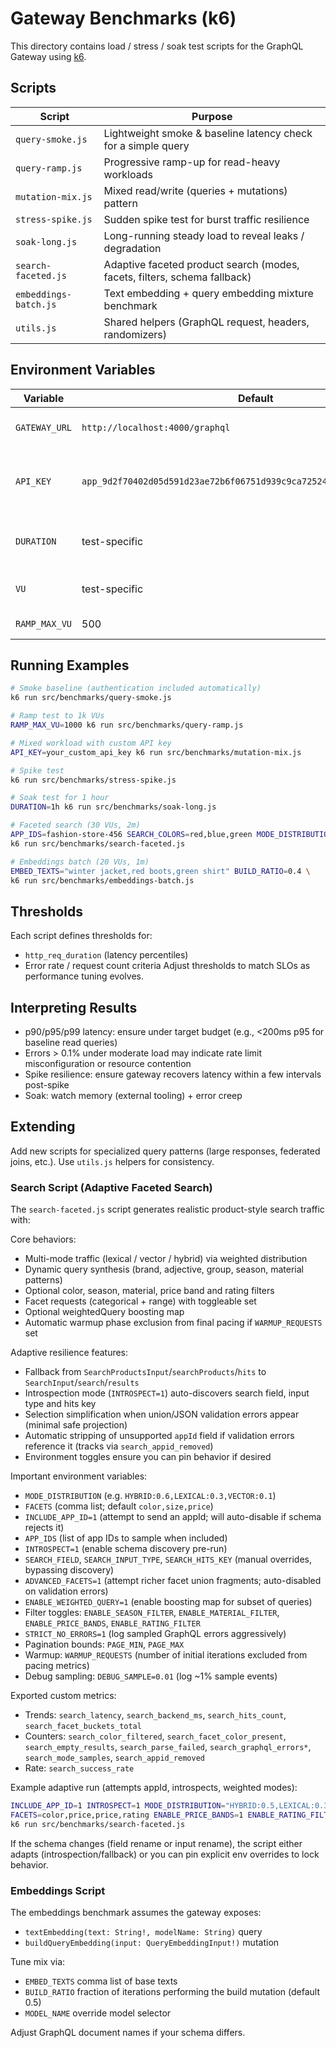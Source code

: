 # Gateway Benchmarks (k6)

This directory contains load / stress / soak test scripts for the GraphQL Gateway using [k6](https://k6.io).

## Scripts

| Script                | Purpose                                                                   |
| --------------------- | ------------------------------------------------------------------------- |
| `query-smoke.js`      | Lightweight smoke & baseline latency check for a simple query             |
| `query-ramp.js`       | Progressive ramp-up for read-heavy workloads                              |
| `mutation-mix.js`     | Mixed read/write (queries + mutations) pattern                            |
| `stress-spike.js`     | Sudden spike test for burst traffic resilience                            |
| `soak-long.js`        | Long-running steady load to reveal leaks / degradation                    |
| `search-faceted.js`   | Adaptive faceted product search (modes, facets, filters, schema fallback) |
| `embeddings-batch.js` | Text embedding + query embedding mixture benchmark                        |
| `utils.js`            | Shared helpers (GraphQL request, headers, randomizers)                    |

## Environment Variables

| Variable      | Default                                                                | Description                                           |
| ------------- | ---------------------------------------------------------------------- | ----------------------------------------------------- |
| `GATEWAY_URL` | `http://localhost:4000/graphql`                                        | GraphQL endpoint under test                           |
| `API_KEY`     | `app_9d2f70402d05d591d23ae72b6f06751d939c9ca72524e7e4cbd24b80a9ea876f` | API key header value for authentication (`X-API-Key`) |
| `DURATION`    | test-specific                                                          | Override with e.g. `30s` or `10m` for some scripts    |
| `VU`          | test-specific                                                          | Override default VUs for a script                     |
| `RAMP_MAX_VU` | 500                                                                    | Max VUs for ramp script                               |

## Running Examples

```bash
# Smoke baseline (authentication included automatically)
k6 run src/benchmarks/query-smoke.js

# Ramp test to 1k VUs
RAMP_MAX_VU=1000 k6 run src/benchmarks/query-ramp.js

# Mixed workload with custom API key
API_KEY=your_custom_api_key k6 run src/benchmarks/mutation-mix.js

# Spike test
k6 run src/benchmarks/stress-spike.js

# Soak test for 1 hour
DURATION=1h k6 run src/benchmarks/soak-long.js

# Faceted search (30 VUs, 2m)
APP_IDS=fashion-store-456 SEARCH_COLORS=red,blue,green MODE_DISTRIBUTION="HYBRID:0.6,LEXICAL:0.3,VECTOR:0.1" \
k6 run src/benchmarks/search-faceted.js

# Embeddings batch (20 VUs, 1m)
EMBED_TEXTS="winter jacket,red boots,green shirt" BUILD_RATIO=0.4 \
k6 run src/benchmarks/embeddings-batch.js
```

## Thresholds

Each script defines thresholds for:

- `http_req_duration` (latency percentiles)
- Error rate / request count criteria
  Adjust thresholds to match SLOs as performance tuning evolves.

## Interpreting Results

- p90/p95/p99 latency: ensure under target budget (e.g., <200ms p95 for baseline read queries)
- Errors > 0.1% under moderate load may indicate rate limit misconfiguration or resource contention
- Spike resilience: ensure gateway recovers latency within a few intervals post-spike
- Soak: watch memory (external tooling) + error creep

## Extending

Add new scripts for specialized query patterns (large responses, federated joins, etc.). Use `utils.js` helpers for consistency.

### Search Script (Adaptive Faceted Search)

The `search-faceted.js` script generates realistic product-style search traffic with:

Core behaviors:

- Multi-mode traffic (lexical / vector / hybrid) via weighted distribution
- Dynamic query synthesis (brand, adjective, group, season, material patterns)
- Optional color, season, material, price band and rating filters
- Facet requests (categorical + range) with toggleable set
- Optional weightedQuery boosting map
- Automatic warmup phase exclusion from final pacing if `WARMUP_REQUESTS` set

Adaptive resilience features:

- Fallback from `SearchProductsInput`/`searchProducts`/`hits` to `SearchInput`/`search`/`results`
- Introspection mode (`INTROSPECT=1`) auto-discovers search field, input type and hits key
- Selection simplification when union/JSON validation errors appear (minimal safe projection)
- Automatic stripping of unsupported `appId` field if validation errors reference it (tracks via `search_appid_removed`)
- Environment toggles ensure you can pin behavior if desired

Important environment variables:

- `MODE_DISTRIBUTION` (e.g. `HYBRID:0.6,LEXICAL:0.3,VECTOR:0.1`)
- `FACETS` (comma list; default `color,size,price`)
- `INCLUDE_APP_ID=1` (attempt to send an appId; will auto-disable if schema rejects it)
- `APP_IDS` (list of app IDs to sample when included)
- `INTROSPECT=1` (enable schema discovery pre-run)
- `SEARCH_FIELD`, `SEARCH_INPUT_TYPE`, `SEARCH_HITS_KEY` (manual overrides, bypassing discovery)
- `ADVANCED_FACETS=1` (attempt richer facet union fragments; auto-disabled on validation errors)
- `ENABLE_WEIGHTED_QUERY=1` (enable boosting map for subset of queries)
- Filter toggles: `ENABLE_SEASON_FILTER`, `ENABLE_MATERIAL_FILTER`, `ENABLE_PRICE_BANDS`, `ENABLE_RATING_FILTER`
- `STRICT_NO_ERRORS=1` (log sampled GraphQL errors aggressively)
- Pagination bounds: `PAGE_MIN`, `PAGE_MAX`
- Warmup: `WARMUP_REQUESTS` (number of initial iterations excluded from pacing metrics)
- Debug sampling: `DEBUG_SAMPLE=0.01` (log ~1% sample events)

Exported custom metrics:

- Trends: `search_latency`, `search_backend_ms`, `search_hits_count`, `search_facet_buckets_total`
- Counters: `search_color_filtered`, `search_facet_color_present`, `search_empty_results`, `search_parse_failed`, `search_graphql_errors*`, `search_mode_samples`, `search_appid_removed`
- Rate: `search_success_rate`

Example adaptive run (attempts appId, introspects, weighted modes):

```bash
INCLUDE_APP_ID=1 INTROSPECT=1 MODE_DISTRIBUTION="HYBRID:0.5,LEXICAL:0.3,VECTOR:0.2" \
FACETS=color,price,price,rating ENABLE_PRICE_BANDS=1 ENABLE_RATING_FILTER=1 \
k6 run src/benchmarks/search-faceted.js
```

If the schema changes (field rename or input rename), the script either adapts (introspection/fallback) or you can pin explicit env overrides to lock behavior.

### Embeddings Script

The embeddings benchmark assumes the gateway exposes:

- `textEmbedding(text: String!, modelName: String)` query
- `buildQueryEmbedding(input: QueryEmbeddingInput!)` mutation

Tune mix via:

- `EMBED_TEXTS` comma list of base texts
- `BUILD_RATIO` fraction of iterations performing the build mutation (default 0.5)
- `MODEL_NAME` override model selector

Adjust GraphQL document names if your schema differs.
